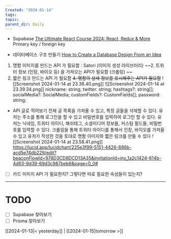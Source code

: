 ```yaml
---
Created: "2024-01-14"
tags: 
topic: 
parent_dir: Daily
---
```

- Supabase 
  [The Ultimate React Course 2024: React, Redux & More](https://kmooc.udemy.com/course/the-ultimate-react-course/)
 Primary key / foreign key

- 데이터베이스 구조 만들기
[How to Create a Database Design From an Idea](https://youtu.be/5RpUmDEsn1k?si=ybVU6TAwyopp9295)

1. 명함 이미지를 만드는 API 가 필요함 : Satori (이미지 생성 라이브러리) 
~~2. 트위터 정보 (인장, 바이오 등) 을 가져오는 API가 필요함 (크롤링) ~~
3. 짧은 링크 만드는 API 가 필요함 
~~4. 명함의 상세 정보를 표시해주는 API가 필요함~~
![[Screenshot 2024-01-14 at 23.38.40.png]]
 ![[Screenshot 2024-01-14 at 23.39.34.png]]
  nickname: string;
  twitter: string;
  hashtags?: string[];
  socialMedia?: SocialMedia;
  customFields?: CustomFields[];
  password: string;

- API 글로 적어보기
전체 글 목록을 가져올 수 있고, 특정 글들을 삭제할 수 있다. 유저는 주소를 통해 로그인을 할 수 있고 비밀번호를 입력하여 로그인 할 수 있다. 유저는 닉네임, 트위터 아이디, 해쉬태그, 소셜미디어 정보들, 커스텀 필드들, 비밀번호를 입력할 수 있다. 크롤링을 통해 트위터 아이디를 통해서 인장, 바이오를 가져올 수 있고 유저가 작성한 것을 토대로 명함 이미지와 짧은 링크를 만들 수 있다
![[Screenshot 2024-01-14 at 23.58.41.png]]
https://lucid.app/lucidchart/225e3f99-5151-4426-886b-acd5e74db229/edit?beaconFlowId=978D3CD8DCD13A35&invitationId=inv_1a2c1424-614b-4d63-9d39-69d3c987beb6&page=0_0#

- [ ] 카드 이미지 API 가 필요한지? 그렇다면 따로 필요한 속성들이 있는지?

----
# TODO
- [ ] Supabase 찾아보기
- [ ] Prisma 찾아보기
  
[[2024-01-13|< yesterday]] | [[2024-01-15|tomorrow >]]  
  
